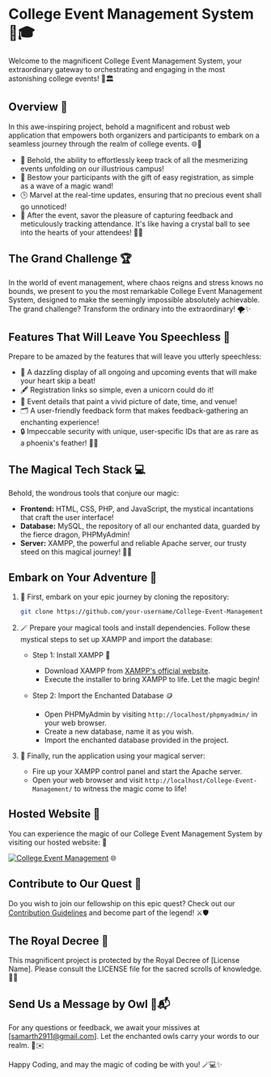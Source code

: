 # College Event Management System 🌟🎓

Welcome to the magnificent College Event Management System, your extraordinary gateway to orchestrating and engaging in the most astonishing college events! 🎉🏛️

## Overview 🚀

In this awe-inspiring project, behold a magnificent and robust web application that empowers both organizers and participants to embark on a seamless journey through the realm of college events. 🌐🤹

- 📅 Behold, the ability to effortlessly keep track of all the mesmerizing events unfolding on our illustrious campus!
- 🎫 Bestow your participants with the gift of easy registration, as simple as a wave of a magic wand!
- 🕒 Marvel at the real-time updates, ensuring that no precious event shall go unnoticed!
- 📝 After the event, savor the pleasure of capturing feedback and meticulously tracking attendance. It's like having a crystal ball to see into the hearts of your attendees! 💖🔮

## The Grand Challenge 🏆

In the world of event management, where chaos reigns and stress knows no bounds, we present to you the most remarkable College Event Management System, designed to make the seemingly impossible absolutely achievable. The grand challenge? Transform the ordinary into the extraordinary! 🌪️✨

## Features That Will Leave You Speechless 🤩

Prepare to be amazed by the features that will leave you utterly speechless:

- 📢 A dazzling display of all ongoing and upcoming events that will make your heart skip a beat!
- 🖋️ Registration links so simple, even a unicorn could do it!
- 📅 Event details that paint a vivid picture of date, time, and venue!
- 🗂️ A user-friendly feedback form that makes feedback-gathering an enchanting experience!
- 🔒 Impeccable security with unique, user-specific IDs that are as rare as a phoenix's feather! 🦄🔐

## The Magical Tech Stack 💻

Behold, the wondrous tools that conjure our magic:

- **Frontend:** HTML, CSS, PHP, and JavaScript, the mystical incantations that craft the user interface!
- **Database:** MySQL, the repository of all our enchanted data, guarded by the fierce dragon, PHPMyAdmin!
- **Server:** XAMPP, the powerful and reliable Apache server, our trusty steed on this magical journey! 🐉🏹

## Embark on Your Adventure 🚀

1. 🏰 First, embark on your epic journey by cloning the repository:
   ```bash
   git clone https://github.com/your-username/College-Event-Management.git
   
2. 🪄 Prepare your magical tools and install dependencies. Follow these mystical steps to set up XAMPP and import the database:

   - Step 1: Install XAMPP 🧙
     - Download XAMPP from [XAMPP's official website](https://www.apachefriends.org/index.html).
     - Execute the installer to bring XAMPP to life. Let the magic begin!
     
   - Step 2: Import the Enchanted Database 🪙
     - Open PHPMyAdmin by visiting `http://localhost/phpmyadmin/` in your web browser.
     - Create a new database, name it as you wish.
     - Import the enchanted database provided in the project.

3. 🎩 Finally, run the application using your magical server:

   - Fire up your XAMPP control panel and start the Apache server.
   - Open your web browser and visit `http://localhost/College-Event-Management/` to witness the magic come to life!
## Hosted Website 🔗

You can experience the magic of our College Event Management System by visiting our hosted website: 🏰

[![College Event Management](https://your-image-link.com)](http://college-management-system.great-site.net/?i=2) 🌐


## Contribute to Our Quest 🤝

Do you wish to join our fellowship on this epic quest? Check out our [Contribution Guidelines](CONTRIBUTIONS.md) and become part of the legend! ⚔️🛡️

## The Royal Decree 📜

This magnificent project is protected by the Royal Decree of [License Name]. Please consult the LICENSE file for the sacred scrolls of knowledge. 🏰📖

## Send Us a Message by Owl 🦉📬

For any questions or feedback, we await your missives at [samarth2911@gmail.com]. Let the enchanted owls carry your words to our realm. 💌✉️

Happy Coding, and may the magic of coding be with you! 🪄💻✨
